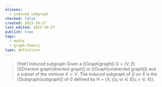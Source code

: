 ```yaml
---
aliases:
  - induced subgraph
checked: false
created: 2023-10-27
last_edited: 2023-10-27
publish: true
tags:
  - maths
  - graph-theory
type: definition
---
```

>[!tldr] Induced subgraph
>Given a [[Graph|graph]] $G = (V, E)$ ([[Directed graph|directed graph]] or [[Graph|undirected graph]]) and a subset of the vertices $X \subset V$. The *induced subgraph* of $G$ on $X$ is the [[Subgraph|subgraph]] of $G$ defined by $H = (X, \{(u,v) \in E \vert u,v \in X\})$.
